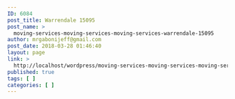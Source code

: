 ```yaml
---
ID: 6084
post_title: Warrendale 15095
post_name: >
  moving-services-moving-services-moving-services-warrendale-15095
author: mrgabonijeff@gmail.com
post_date: 2018-03-28 01:46:40
layout: page
link: >
  http://localhost/wordpress/moving-services-moving-services-moving-services-warrendale-15095/
published: true
tags: [ ]
categories: [ ]
---
```

